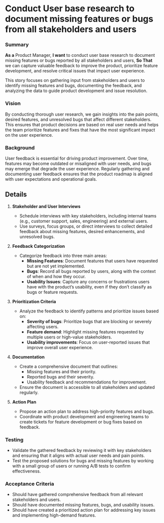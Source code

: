 
# Conduct User base research to document missing features or bugs from all stakeholders and users
### Summary
**As a** Product Manager, **I want** to conduct user base research to document missing features or bugs reported by all stakeholders and users, **So That** we can capture valuable feedback to improve the product, prioritize feature development, and resolve critical issues that impact user experience.

This story focuses on gathering input from stakeholders and users to identify missing features and bugs, documenting the feedback, and analyzing the data to guide product development and issue resolution.

### Vision
By conducting thorough user research, we gain insights into the pain points, desired features, and unresolved bugs that affect different stakeholders. This ensures that product decisions are based on real user needs and helps the team prioritize features and fixes that have the most significant impact on the user experience.

### Background
User feedback is essential for driving product improvement. Over time, features may become outdated or misaligned with user needs, and bugs may emerge that degrade the user experience. Regularly gathering and documenting user feedback ensures that the product roadmap is aligned with user expectations and operational goals.

## Details
1. **Stakeholder and User Interviews**
   - Schedule interviews with key stakeholders, including internal teams (e.g., customer support, sales, engineering) and external users.
   - Use surveys, focus groups, or direct interviews to collect detailed feedback about missing features, desired enhancements, and unresolved bugs.

2. **Feedback Categorization**
   - Categorize feedback into three main areas:
     - **Missing Features**: Document features that users have requested but are not yet implemented.
     - **Bugs**: Record all bugs reported by users, along with the context of when and how they occur.
     - **Usability Issues**: Capture any concerns or frustrations users have with the product’s usability, even if they don’t classify as bugs or feature requests.

3. **Prioritization Criteria**
   - Analyze the feedback to identify patterns and prioritize issues based on:
     - **Severity of bugs**: Prioritize bugs that are blocking or severely affecting users.
     - **Feature demand**: Highlight missing features requested by multiple users or high-value stakeholders.
     - **Usability improvements**: Focus on user-reported issues that improve overall user experience.

4. **Documentation**
   - Create a comprehensive document that outlines:
     - Missing features and their priority.
     - Reported bugs and their severity.
     - Usability feedback and recommendations for improvement.
   - Ensure the document is accessible to all stakeholders and updated regularly.

5. **Action Plan**
   - Propose an action plan to address high-priority features and bugs.
   - Coordinate with product development and engineering teams to create tickets for feature development or bug fixes based on feedback.

### Testing
- Validate the gathered feedback by reviewing it with key stakeholders and ensuring that it aligns with actual user needs and pain points.
- Test the proposed solutions for bugs and missing features by working with a small group of users or running A/B tests to confirm effectiveness.

### Acceptance Criteria
- Should have gathered comprehensive feedback from all relevant stakeholders and users.
- Should have documented missing features, bugs, and usability issues.
- Should have created a prioritized action plan for addressing key issues and implementing high-demand features.
